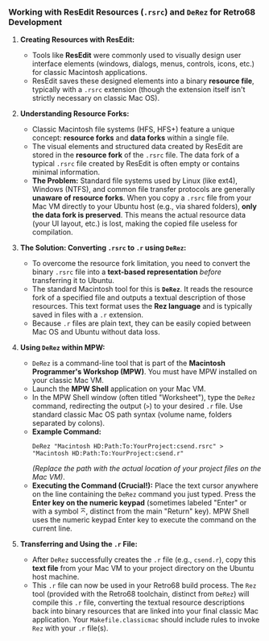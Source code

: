 ### Working with ResEdit Resources (`.rsrc`) and `DeRez` for Retro68 Development

1.  **Creating Resources with ResEdit:**
    *   Tools like **ResEdit** were commonly used to visually design user interface elements (windows, dialogs, menus, controls, icons, etc.) for classic Macintosh applications.
    *   ResEdit saves these designed elements into a binary **resource file**, typically with a `.rsrc` extension (though the extension itself isn't strictly necessary on classic Mac OS).

2.  **Understanding Resource Forks:**
    *   Classic Macintosh file systems (HFS, HFS+) feature a unique concept: **resource forks** and **data forks** within a single file.
    *   The visual elements and structured data created by ResEdit are stored in the **resource fork** of the `.rsrc` file. The data fork of a typical `.rsrc` file created by ResEdit is often empty or contains minimal information.
    *   **The Problem:** Standard file systems used by Linux (like ext4), Windows (NTFS), and common file transfer protocols are generally **unaware of resource forks**. When you copy a `.rsrc` file from your Mac VM directly to your Ubuntu host (e.g., via shared folders), **only the data fork is preserved**. This means the actual resource data (your UI layout, etc.) is lost, making the copied file useless for compilation.

3.  **The Solution: Converting `.rsrc` to `.r` using `DeRez`:**
    *   To overcome the resource fork limitation, you need to convert the binary `.rsrc` file into a **text-based representation** *before* transferring it to Ubuntu.
    *   The standard Macintosh tool for this is **`DeRez`**. It reads the resource fork of a specified file and outputs a textual description of those resources. This text format uses the **Rez language** and is typically saved in files with a `.r` extension.
    *   Because `.r` files are plain text, they can be easily copied between Mac OS and Ubuntu without data loss.

4.  **Using `DeRez` within MPW:**
    *   `DeRez` is a command-line tool that is part of the **Macintosh Programmer's Workshop (MPW)**. You must have MPW installed on your classic Mac VM.
    *   Launch the **MPW Shell** application on your Mac VM.
    *   In the MPW Shell window (often titled "Worksheet"), type the `DeRez` command, redirecting the output (`>`) to your desired `.r` file. Use standard classic Mac OS path syntax (volume name, folders separated by colons).
    *   **Example Command:**
        ```
        DeRez "Macintosh HD:Path:To:YourProject:csend.rsrc" > "Macintosh HD:Path:To:YourProject:csend.r"
        ```
        *(Replace the path with the actual location of your project files on the Mac VM)*.
    *   **Executing the Command (Crucial!):** Place the text cursor anywhere on the line containing the `DeRez` command you just typed. Press the **Enter key on the numeric keypad** (sometimes labeled "Enter" or with a symbol ⌅, distinct from the main "Return" key). MPW Shell uses the numeric keypad Enter key to execute the command on the current line.

5.  **Transferring and Using the `.r` File:**
    *   After `DeRez` successfully creates the `.r` file (e.g., `csend.r`), copy this **text file** from your Mac VM to your project directory on the Ubuntu host machine.
    *   This `.r` file can now be used in your Retro68 build process. The `Rez` tool (provided with the Retro68 toolchain, distinct from `DeRez`) will compile this `.r` file, converting the textual resource descriptions back into binary resources that are linked into your final classic Mac application. Your `Makefile.classicmac` should include rules to invoke `Rez` with your `.r` file(s).
